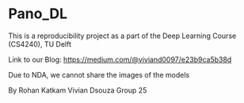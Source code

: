 # Pano_DL

This is a reproducibility project as a part of the Deep Learning Course (CS4240), TU Delft

Link to our Blog: https://medium.com/@viviand0097/e23b9ca5b38d

Due to NDA, we cannot share the images of the models

By 
Rohan Katkam
Vivian Dsouza
Group 25
